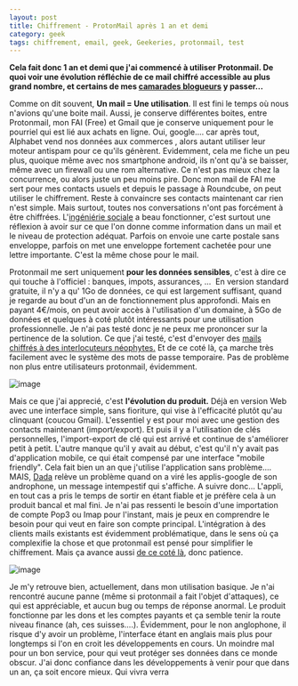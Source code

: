 ```yaml
---
layout: post
title: Chiffrement - ProtonMail après 1 an et demi 
category: geek
tags: chiffrement, email, geek, Geekeries, protonmail, test
---
```

**Cela fait donc 1 an et demi que j'ai commencé à utiliser Protonmail. De quoi voir une évolution réfléchie de ce mail chiffré accessible au plus grand nombre, et certains de mes <a href="https://www.dadall.info/blog/index.php?article576/coucou-protonmail-ciao-google-mail">camarades blogueurs</a> y passer...**

Comme on dit souvent, **Un mail = Une utilisation**. Il est fini le temps où nous n'avions qu'une boite mail. Aussi, je conserve différentes boites, entre Protonmail, mon FAI (Free) et Gmail que je conserve uniquement pour le pourriel qui est lié aux achats en ligne. Oui, google.... car après tout, Alphabet vend nos données aux commerces , alors autant utiliser leur moteur antispam pour ce qu'ils génèrent. Evidemment, cela me fiche un peu plus, quoique même avec nos smartphone android, ils n'ont qu'à se baisser, même avec un firewall ou une rom alternative. Ce n'est pas mieux chez la concurrence, ou alors juste un peu moins pire. Donc mon mail de FAI me sert pour mes contacts usuels et depuis le passage à Roundcube, on peut utiliser le chiffrement. Reste à convaincre ses contacts maintenant car rien n'est simple. Mais surtout, toutes nos conversations n'ont pas forcément à être chiffrées. L'<a href="https://fr.wikipedia.org/wiki/Ing%C3%A9nierie_sociale_%28s%C3%A9curit%C3%A9_de_l'information%29">ingéniérie sociale</a> a beau fonctionner, c'est surtout une réflexion à avoir sur ce que l'on donne comme information dans un mail et le niveau de protection adéquat. Parfois on envoie une carte postale sans enveloppe, parfois on met une enveloppe fortement cachetée pour une lettre importante. C'est la même chose pour le mail.

Protonmail me sert uniquement **pour les données sensibles**, c'est à dire ce qui touche à l'officiel : banques, impots, assurances, ...  En version standard gratuite, il n'y a qu' 1Go de données, ce qui est largement suffisant, quand je regarde au bout d'un an de fonctionnement plus approfondi. Mais en payant 4€/mois, on peut avoir accès à l'utilisation d'un domaine, à 5Go de données et quelques à coté plutôt intéressants pour une utilisation professionnelle. Je n'ai pas testé donc je ne peux me prononcer sur la pertinence de la solution. Ce que j'ai testé, c'est d'envoyer des <a href="https://cheziceman.wordpress.com/2016/01/14/tuto-protonmail-tutanota-et-les-emails-securises/">mails chiffrés à des interlocuteurs néophytes.</a> Et de ce coté là, ça marche très facilement avec le système des mots de passe temporaire. Pas de problème non plus entre utilisateurs protonmail, évidemment.

![image](https://filedn.eu/llqi9IBxlYouGRXYG2xlROb/img/2017/protonmail.png)

Mais ce que j'ai apprecié, c'est **l'évolution du produit.** Déjà en version Web avec une interface simple, sans fioriture, qui vise à l'efficacité plutôt qu'au clinquant (coucou Gmail). L'essentiel y est pour moi avec une gestion des contacts maintenant (import/export). Et puis il y a l'utilisation de clés personnelles, l'import-export de clé qui est arrivé et continue de s'améliorer petit à petit. L'autre manque qu'il y avait au début, c'est qu'il n'y avait pas d'application mobile, ce qui était compensé par une interface "mobile friendly". Cela fait bien un an que j'utilise l'application sans problème.... MAIS, <a href="https://www.dadall.info/blog/index.php?article576/coucou-protonmail-ciao-google-mail">Dada</a> relève un problème quand on a viré les applis-google de son androphone, un message intempestif qui s'affiche. A suivre donc... L'appli, en tout cas a pris le temps de sortir en étant fiable et je préfère cela à un produit bancal et mal fini. Je n'ai pas ressenti le besoin d'une importation de compte Pop3 ou Imap pour l'instant, mais je peux en comprendre le besoin pour qui veut en faire son compte principal. L'intégration à des clients mails existants est évidemment problématique, dans le sens où ça complexifie la chose et que protonmail est pensé pour simplifier le chiffrement. Mais ça avance aussi <a href="https://www.dadall.info/blog/index.php?article584/protonmail">de ce coté là</a>, donc patience.

![image](https://filedn.eu/llqi9IBxlYouGRXYG2xlROb/img/2017/protonmail2.jpg)

Je m'y retrouve bien, actuellement, dans mon utilisation basique. Je n'ai rencontré aucune panne (même si protonmail a fait l'objet d'attaques), ce qui est appréciable, et aucun bug ou temps de réponse anormal. Le produit fonctionne par les dons et les comptes payants et ça semble tenir la route niveau finance (ah, ces suisses....). Évidemment, pour le non anglophone, il risque d'y avoir un problème, l'interface étant en anglais mais plus pour longtemps si l'on en croit les développements en cours. Un moindre mal pour un bon service, pour qui veut protéger ses données dans ce monde obscur. J'ai donc confiance dans les développements à venir pour que dans un an, ça soit encore mieux. Qui vivra verra
